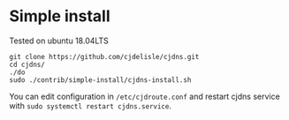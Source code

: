 # Simple install

Tested on ubuntu 18.04LTS

```
git clone https://github.com/cjdelisle/cjdns.git
cd cjdns/
./do
sudo ./contrib/simple-install/cjdns-install.sh
```

You can edit configuration in `/etc/cjdroute.conf` and restart cjdns service with `sudo systemctl restart cjdns.service`.

